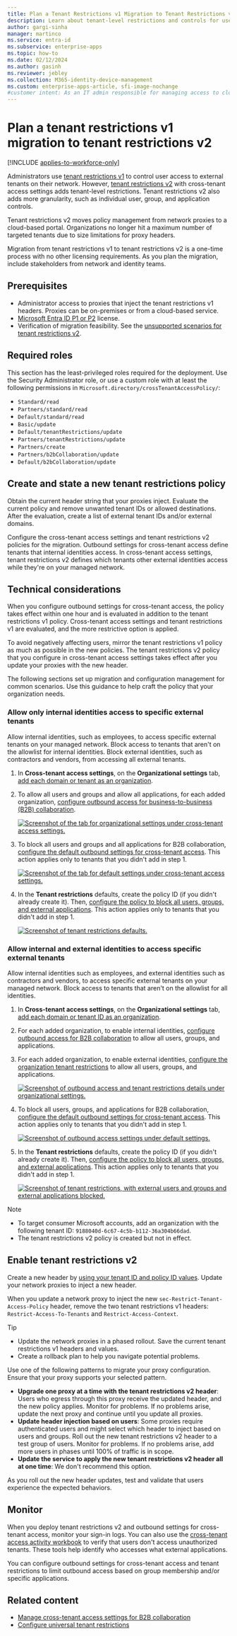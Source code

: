 ```yaml
---
title: Plan a Tenant Restrictions v1 Migration to Tenant Restrictions v2
description: Learn about tenant-level restrictions and controls for users, groups, and applications, along with policy management in a cloud-based portal.
author: gargi-sinha
manager: martinco
ms.service: entra-id
ms.subservice: enterprise-apps
ms.topic: how-to
ms.date: 02/12/2024
ms.author: gasinh
ms.reviewer: jebley
ms.collection: M365-identity-device-management
ms.custom: enterprise-apps-article, sfi-image-nochange
#customer intent: As an IT admin responsible for managing access to cloud services, I want to restrict access to approved resources for users in my organization, so that I can ensure security and compliance.
---
```


# Plan a tenant restrictions v1 migration to tenant restrictions v2

[!INCLUDE [applies-to-workforce-only](./includes/applies-to-workforce-only.md)]

Administrators use [tenant restrictions v1](~/identity/enterprise-apps/tenant-restrictions.md) to control user access to external tenants on their network. However, [tenant restrictions v2](tenant-restrictions-v2.md) with cross-tenant access settings adds tenant-level restrictions. Tenant restrictions v2 also adds more granularity, such as individual user, group, and application controls.

Tenant restrictions v2 moves policy management from network proxies to a cloud-based portal. Organizations no longer hit a maximum number of targeted tenants due to size limitations for proxy headers.

Migration from tenant restrictions v1 to tenant restrictions v2 is a one-time process with no other licensing requirements. As you plan the migration, include stakeholders from network and identity teams.

## Prerequisites

* Administrator access to proxies that inject the tenant restrictions v1 headers. Proxies can be on-premises or from a cloud-based service.
* [Microsoft Entra ID P1 or P2](~/fundamentals/get-started-premium.md) license.
* Verification of migration feasibility. See the [unsupported scenarios for tenant restrictions v2](tenant-restrictions-v2.md#unsupported-scenarios).

## Required roles

This section has the least-privileged roles required for the deployment. Use the Security Administrator role, or use a custom role with at least the following permissions in `Microsoft.directory/crossTenantAccessPolicy/`:

* `Standard/read`
* `Partners/standard/read`
* `Default/standard/read`
* `Basic/update`
* `Default/tenantRestrictions/update`
* `Partners/tenantRestrictions/update`
* `Partners/create`
* `Partners/b2bCollaboration/update`
* `Default/b2bCollaboration/update`

## Create and state a new tenant restrictions policy

Obtain the current header string that your proxies inject. Evaluate the current policy and remove unwanted tenant IDs or allowed destinations. After the evaluation, create a list of external tenant IDs and/or external domains.

Configure the cross-tenant access settings and tenant restrictions v2 policies for the migration. Outbound settings for cross-tenant access define tenants that internal identities access. In cross-tenant access settings, tenant restrictions v2 defines which tenants other external identities access while they're on your managed network.

## Technical considerations

When you configure outbound settings for cross-tenant access, the policy takes effect within one hour and is evaluated in addition to the tenant restrictions v1 policy. Cross-tenant access settings and tenant restrictions v1 are evaluated, and the more restrictive option is applied.

To avoid negatively affecting users, mirror the tenant restrictions v1 policy as much as possible in the new policies. The tenant restrictions v2 policy that you configure in cross-tenant access settings takes effect after you update your proxies with the new header.

The following sections set up migration and configuration management for common scenarios. Use this guidance to help craft the policy that your organization needs.

### Allow only internal identities access to specific external tenants

Allow internal identities, such as employees, to access specific external tenants on your managed network. Block access to tenants that aren't on the allowlist for internal identities. Block external identities, such as contractors and vendors, from accessing all external tenants.

1. In **Cross-tenant access settings**, on the **Organizational settings** tab, [add each domain or tenant as an organization](cross-tenant-access-settings-b2b-collaboration.yml#add-an-organization).

2. To allow all users and groups and allow all applications, for each added organization, [configure outbound access for business-to-business (B2B) collaboration](cross-tenant-access-settings-b2b-collaboration.yml#modify-outbound-access-settings).

   [![Screenshot of the tab for organizational settings under cross-tenant access settings.](media/tenant-restrictions-migration/organizational-settings.png)](media/tenant-restrictions-migration/organizational-settings.png#lightbox)

3. To block all users and groups and all applications for B2B collaboration, [configure the default outbound settings for cross-tenant access](cross-tenant-access-settings-b2b-collaboration.yml#configure-default-settings). This action applies only to tenants that you didn't add in step 1.

   [![Screenshot of the tab for default settings under cross-tenant access settings.](media/tenant-restrictions-migration/default-settings.png)](media/tenant-restrictions-migration/default-settings.png#lightbox)

4. In the **Tenant restrictions** defaults, create the policy ID (if you didn't already create it). Then, [configure the policy to block all users, groups, and external applications](tenant-restrictions-v2.md#configure-a-server-side-cloud-policy-for-tenant-restrictions-v2). This action applies only to tenants that you didn't add in step 1.

   [![Screenshot of tenant restrictions defaults.](media/tenant-restrictions-migration/tenant-restrictions-default.png)](media/tenant-restrictions-migration/tenant-restrictions-default.png#lightbox)

### Allow internal and external identities to access specific external tenants

Allow internal identities such as employees, and external identities such as contractors and vendors, to access specific external tenants on your managed network. Block access to tenants that aren't on the allowlist for all identities.  

1. In **Cross-tenant access settings**, on the **Organizational settings** tab, [add each domain or tenant ID as an organization](cross-tenant-access-settings-b2b-collaboration.yml#add-an-organization).

2. For each added organization, to enable internal identities, [configure outbound access for B2B collaboration](cross-tenant-access-settings-b2b-collaboration.yml#modify-outbound-access-settings) to allow all users, groups, and applications.

3. For each added organization, to enable external identities, [configure the organization tenant restrictions](tenant-restrictions-v2.md#step-2-configure-tenant-restrictions-v2-for-specific-partners) to allow all users, groups, and applications.  

   [![Screenshot of outbound access and tenant restrictions details under organizational settings.](media/tenant-restrictions-migration/organizational-settings-outbound.png)](media/tenant-restrictions-migration/organizational-settings-outbound.png#lightbox)

4. To block all users, groups, and applications for B2B collaboration, [configure the default outbound settings for cross-tenant access](cross-tenant-access-settings-b2b-collaboration.yml#configure-default-settings). This action applies only to tenants that you didn't add in step 1.

   [![Screenshot of outbound access settings under default settings.](media/tenant-restrictions-migration/default-settings-outbound.png)](media/tenant-restrictions-migration/default-settings-outbound.png#lightbox)

5. In the **Tenant restrictions** defaults, create the policy ID (if you didn't already create it). Then, [configure the policy to block all users, groups, and external applications](tenant-restrictions-v2.md#configure-a-server-side-cloud-policy-for-tenant-restrictions-v2). This action applies only to tenants that you didn't add in step 1.

   [![Screenshot of tenant restrictions, with external users and groups and external applications blocked.](media/tenant-restrictions-migration/tenant-restrictions-applies.png)](media/tenant-restrictions-migration/tenant-restrictions-applies.png#lightbox)

> [!NOTE]
>
> * To target consumer Microsoft accounts, add an organization with the following tenant ID: `9188040d-6c67-4c5b-b112-36a304b66dad`.
> * The tenant restrictions v2 policy is created but not in effect.

## Enable tenant restrictions v2

Create a new header by [using your tenant ID and policy ID values](tenant-restrictions-v2.md#option-2-set-up-tenant-restrictions-v2-on-your-corporate-proxy). Update your network proxies to inject a new header.

When you update a network proxy to inject the new `sec-Restrict-Tenant-Access-Policy` header, remove the two tenant restrictions v1 headers: `Restrict-Access-To-Tenants` and `Restrict-Access-Context`.  

> [!TIP]
>
> * Update the network proxies in a phased rollout. Save the current tenant restrictions v1 headers and values.
> * Create a rollback plan to help you navigate potential problems.

Use one of the following patterns to migrate your proxy configuration. Ensure that your proxy supports your selected pattern.

* **Upgrade one proxy at a time with the tenant restrictions v2 header**: Users who egress through this proxy receive the updated header, and the new policy applies. Monitor for problems. If no problems arise, update the next proxy and continue until you update all proxies.
* **Update header injection based on users**: Some proxies require authenticated users and might select which header to inject based on users and groups. Roll out the new tenant restrictions v2 header to a test group of users. Monitor for problems. If no problems arise, add more users in phases until 100% of traffic is in scope.
* **Update the service to apply the new tenant restrictions v2 header all at one time**: We don't recommend this option.

As you roll out the new header updates, test and validate that users experience the expected behaviors.

## Monitor

When you deploy tenant restrictions v2 and outbound settings for cross-tenant access, monitor your sign-in logs. You can also use the [cross-tenant access activity workbook](~/identity/monitoring-health/workbook-cross-tenant-access-activity.md) to verify that users don't access unauthorized tenants. These tools help identify who accesses what external applications.

You can configure outbound settings for cross-tenant access and tenant restrictions to limit outbound access based on group membership and/or specific applications.  

## Related content

* [Manage cross-tenant access settings for B2B collaboration](cross-tenant-access-settings-b2b-collaboration.yml)
* [Configure universal tenant restrictions](~/global-secure-access/how-to-universal-tenant-restrictions.md)
